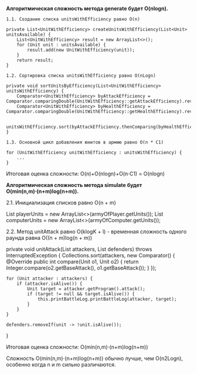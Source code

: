 **Алгоритмическая сложность метода generate будет O(nlogn).**

    1.1. Создание списка unitsWithEfficiency равно O(n)
    
    private List<UnitWithEfficiency> createUnitsWithEfficiency(List<Unit> unitsAvailable) {
        List<UnitWithEfficiency> result = new ArrayList<>();
        for (Unit unit : unitsAvailable) {
            result.add(new UnitWithEfficiency(unit));
        }
        return result;
    }
    
    1.2. Сортировка списка unitsWithEfficiency равно O(nLogn)
    
    private void sortUnitsByEfficiency(List<UnitWithEfficiency> unitsWithEfficiency) {
        Comparator<UnitWithEfficiency> byAttackEfficiency = Comparator.comparingDouble(UnitWithEfficiency::getAttackEfficiency).reversed();
        Comparator<UnitWithEfficiency> byHealthEfficiency = Comparator.comparingDouble(UnitWithEfficiency::getHealthEfficiency).reversed();
        
        unitsWithEfficiency.sort(byAttackEfficiency.thenComparing(byHealthEfficiency));
    }
    
    1.3. Основной цикл добавления юнитов в армию равно O(n * C1)
    
    for (UnitWithEfficiency unitWithEfficiency : unitsWithEfficiency) {
        ...
    }

Итоговая оценка сложности: O(n)+O(nlogn)+O(n⋅C1) = O(nlogn)






**Алгоритмическая сложность метода simulate будет O(min(n,m)⋅(n+m)log(n+m)).**

2.1. Инициализация списков равно O(n + m)

List<Unit> playerUnits = new ArrayList<>(armyOfPlayer.getUnits());
List<Unit> computerUnits = new ArrayList<>(armyOfComputer.getUnits());

2.2. Метод unitAttack равно O(klogK + l) - временная сложность одного раунда равна O((n + m)log(n + m))

private void unitAttack(List<Unit> attackers, List<Unit> defenders) throws InterruptedException {
    Collections.sort(attackers, new Comparator<Unit>() {
        @Override
        public int compare(Unit o1, Unit o2) {
            return Integer.compare(o2.getBaseAttack(), o1.getBaseAttack());
        }
    });

    for (Unit attacker : attackers) {
        if (attacker.isAlive()) {
            Unit target = attacker.getProgram().attack();
            if (target != null && target.isAlive()) {
                this.printBattleLog.printBattleLog(attacker, target);
            }
        }
    }

    defenders.removeIf(unit -> !unit.isAlive());
}

Итоговая оценка сложности: O(min(n,m)⋅(n+m)log(n+m))

Сложность O(min(n,m)⋅(n+m)log(n+m)) обычно лучше, чем O(n2Logn), особенно когда n и m сильно различаются.

